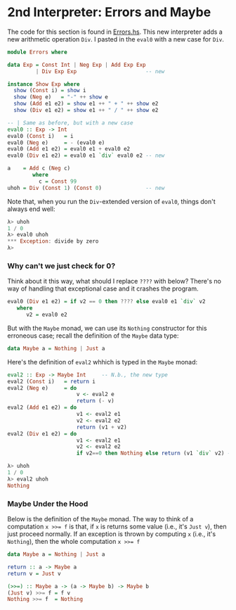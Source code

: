 # 2nd Interpreter: Errors and Maybe

The code for this section is found in [Errors.hs](Errors.hs). This new interpreter adds a new arithmetic operation `Div`. I pasted in the `eval0` with a new case for `Div`.
```haskell
module Errors where

data Exp = Const Int | Neg Exp | Add Exp Exp
         | Div Exp Exp                      -- new

instance Show Exp where
  show (Const i) = show i
  show (Neg e)   = "-" ++ show e
  show (Add e1 e2) = show e1 ++ " + " ++ show e2
  show (Div e1 e2) = show e1 ++ " / " ++ show e2

-- | Same as before, but with a new case
eval0 :: Exp -> Int
eval0 (Const i)   = i
eval0 (Neg e)     = - (eval0 e)
eval0 (Add e1 e2) = eval0 e1 + eval0 e2
eval0 (Div e1 e2) = eval0 e1 `div` eval0 e2 -- new

a    = Add c (Neg c)
        where
          c = Const 99
uhoh = Div (Const 1) (Const 0)              -- new
```

Note that, when you run the `Div`-extended version of `eval0`, things don't always end well:
```haskell
λ> uhoh
1 / 0
λ> eval0 uhoh
*** Exception: divide by zero
λ> 
```

### Why can't we just check for 0? 

Think about it this way, what should I replace `????` with below? There's no way of handling that exceptional case and it crashes the program. 
```haskell
eval0 (Div e1 e2) = if v2 == 0 then ???? else eval0 e1 `div` v2 
   where
      v2 = eval0 e2
```

But with the `Maybe` monad, we can use its `Nothing` constructor for this erroneous case; recall the definition of the `Maybe` data type:
```haskell
data Maybe a = Nothing | Just a
```

Here's the definition of `eval2` whhich is typed in the `Maybe` monad:
```haskell
eval2 :: Exp -> Maybe Int     -- N.b., the new type
eval2 (Const i)   = return i
eval2 (Neg e)     = do
                      v <- eval2 e
                      return (- v)
eval2 (Add e1 e2) = do
                      v1 <- eval2 e1
                      v2 <- eval2 e2
                      return (v1 + v2)
eval2 (Div e1 e2) = do
                      v1 <- eval2 e1
                      v2 <- eval2 e2
                      if v2==0 then Nothing else return (v1 `div` v2) -- fill in ???? with Nothing
```

```haskell
λ> uhoh
1 / 0
λ> eval2 uhoh
Nothing
```

### Maybe Under the Hood

Below is the definition of the `Maybe` monad. The way to think of a computation `x >>= f` is that, if `x` is returns some value (i.e., it's `Just v`), then just proceed normally. If an exception is thrown by computing `x` (i.e., it's `Nothing`), then the whole computation `x >>= f` 
```haskell
data Maybe a = Nothing | Just a

return :: a -> Maybe a
return v = Just v

(>>=) :: Maybe a -> (a -> Maybe b) -> Maybe b 
(Just v) >>= f = f v
Nothing >>= f  = Nothing
```
